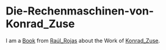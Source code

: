 # Die-Rechenmaschinen-von-Konrad_Zuse

I am a [Book](700054.md) from [Raúl_Rojas](70000052.md) about the Work of [Konrad_Zuse](70000045.md).

